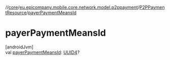 //[core](../../../index.md)/[eu.epicompany.mobile.core.network.model.p2ppayment](../index.md)/[P2PPaymentResource](index.md)/[payerPaymentMeansId](payer-payment-means-id.md)

# payerPaymentMeansId

[androidJvm]\
val [payerPaymentMeansId](payer-payment-means-id.md): [UUID4](../../eu.epicompany.mobile.core.datatypes/index.md#545543244%2FClasslikes%2F-1060529556)?
